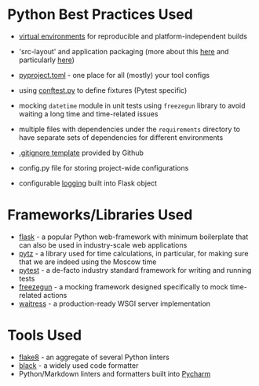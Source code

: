 # Python Best Practices Used

- [virtual environments](https://docs.python.org/3/library/venv.html) for reproducible and platform-independent builds

- 'src-layout' and application packaging
  (more about this [here](https://docs.pytest.org/en/6.2.x/goodpractices.html) and
  particularly [here](https://blog.ionelmc.ro/2014/05/25/python-packaging/#the-structure))

- [pyproject.toml](https://www.python.org/dev/peps/pep-0518/#specification) - one place for all (mostly) your tool
  configs

- using
  [conftest.py](https://docs.pytest.org/en/6.2.x/fixture.html?highlight=conftest#conftest-py-sharing-fixtures-across-multiple-files)
  to define fixtures (Pytest specific)
- mocking `datetime` module in unit tests using `freezegun` library to avoid waiting a long time and time-related issues

- multiple files with dependencies under the `requirements` directory to have separate sets of dependencies for different
  environments
- [.gitignore template](https://github.com/github/gitignore/blob/master/Python.gitignore) provided by Github
- config.py file for storing project-wide configurations
- configurable [logging](https://flask.palletsprojects.com/en/2.0.x/logging/) built into Flask object

# Frameworks/Libraries Used

- [flask](https://github.com/pallets/flask) - a popular Python web-framework with minimum boilerplate that can also be
  used in industry-scale web applications
- [pytz](https://github.com/stub42/pytz/blob/master/src/README.rst) - a library used for time calculations, in
  particular, for making sure that we are indeed using the Moscow time
- [pytest](https://github.com/pytest-dev/pytest) - a de-facto industry standard framework for writing and running tests
- [freezegun](https://github.com/spulec/freezegun) - a mocking framework designed specifically to mock time-related
  actions
- [waitress](https://docs.pylonsproject.org/projects/waitress/en/latest/) - a production-ready WSGI server
  implementation

# Tools Used

- [flake8](https://github.com/PyCQA/flake8) - an aggregate of several Python linters
- [black](https://github.com/psf/black) - a widely used code formatter
- Python/Markdown linters and formatters built into [Pycharm](https://www.jetbrains.com/pycharm/)
